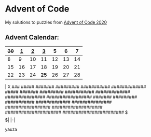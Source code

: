 # Advent of Code

My solutions to puzzles from [Advent of Code 2020](https://adventofcode.com/)


## Advent Calendar: 

| ~~30~~ | [1](https://github.com/yauza/Advent_of_Code/tree/main/Day%201) | [2](https://github.com/yauza/Advent_of_Code/tree/main/Day%202) | [3](https://github.com/yauza/Advent_of_Code/tree/main/Day%203) | 5 | 6 | 7 |
| - | - | - | - | - | - | - |
| 8 | 9 | 10 | 11 | 12 | 13 | 14 |
| 15 | 16 | 17 | 18 | 19 | 20 | 21 |
| 22 | 23 | 24 | **25** | ~~26~~ | ~~27~~ | ~~28~~ |

|
           X
          ###
         #####
        #######
       #########
      ###########
     #############
         #####
        #######
       #########
      ###########
     #############
    ###############
   #################
        #######
       #########
      ###########
     #############
    ###############
   #################
  ###################
 #####################
#######################
          $$$
          $$$|
          |-|


yauza
